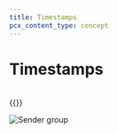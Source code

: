 ```yaml
---
title: Timestamps
pcx_content_type: concept
---
```


# Timestamps

<br />{{<render file="_timestamp.md">}}

![Sender group](/images/email-security//timestamps.png)